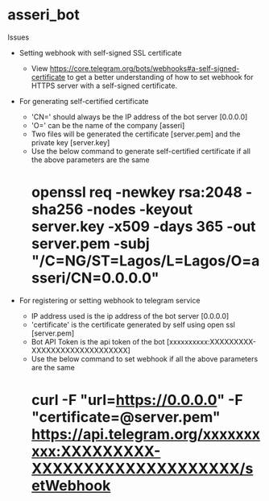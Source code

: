 # asseri_bot

Issues

* Setting webhook with self-signed SSL certificate
  -  View https://core.telegram.org/bots/webhooks#a-self-signed-certificate to get a better understanding of how to set webhook for HTTPS server with a self-signed certificate. 

* For generating self-certified certificate
  - 'CN=' should always be the IP address of the bot server [0.0.0.0]
  - 'O=' can be the name of the company [asseri]
  - Two files will be generated the certificate [server.pem] and the private key [server.key]
  - Use the below command to generate self-certified certificate if all the above parameters are the same
      # openssl req -newkey rsa:2048 -sha256 -nodes -keyout server.key -x509 -days 365 -out server.pem -subj "/C=NG/ST=Lagos/L=Lagos/O=asseri/CN=0.0.0.0"

* For registering or setting webhook to telegram service
  - IP address used is the ip address of the bot server [0.0.0.0]
  - 'certificate' is the certificate generated by self using open ssl [server.pem]
  - Bot API Token is the api token of the bot [xxxxxxxxxx:XXXXXXXXX-XXXXXXXXXXXXXXXXXXXX]
  - Use the below command to set webhook if all the above parameters are the same
      # curl -F "url=https://0.0.0.0" -F "certificate=@server.pem" https://api.telegram.org/xxxxxxxxxx:XXXXXXXXX-XXXXXXXXXXXXXXXXXXXX/setWebhook
